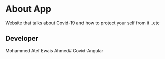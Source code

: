 # About App
Website that talks about Covid-19 and how to protect your self from it ..etc

## Developer
Mohammed Atef Ewais Ahmed#   C o v i d - A n g u l a r  
 